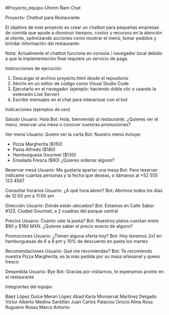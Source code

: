 #Proyecto_equipo-Uhmm Ñam Chat

Proyecto: Chatbot para Restaurante

El objetivo de este proyecto es crear un chatbot para pequeñas empresas de comida que ayude a disminuir tiempos, costos y recursos en la atención al cliente, optimizando acciones como mostrar el menú, tomar pedidos y brindar información del restaurante.

Nota: Actualmente el chatbot funciona en consola / navegador local debido a que la implementación final requiere un servicio de paga.

Instrucciones de ejecución

1. Descargar el archivo proyecto.html desde el repositorio
2. Abrirlo en un editor de código como Visual Studio Code
3. Ejecutarlo en el navegador (ejemplo: haciendo doble clic o usando la extensión Live Server)
4. Escribir mensajes en el chat para interactuar con el bot

Indicaciones (ejemplos de uso)

Saludo
Usuario: Hola
Bot: Hola, bienvenido al restaurante. ¿Quieres ver el menú, reservar una mesa o conocer nuestras promociones?

Ver menú
Usuario: Quiero ver la carta
Bot: Nuestro menú incluye:

* Pizza Margherita (\$150)
* Pasta Alfredo (\$180)
* Hamburguesa Gourmet (\$130)
* Ensalada Fresca (\$90)
  ¿Quieres ordenar alguno?

Reservar mesa
Usuario: Me gustaría apartar una mesa
Bot: Para reservar indícame cuántas personas y la fecha que deseas, o llámanos al +52 555 123 4567

Consultar horarios
Usuario: ¿A qué hora abren?
Bot: Abrimos todos los días de 12:00 pm a 11:00 pm

Dirección
Usuario: Dónde están ubicados?
Bot: Estamos en Calle Sabor #123, Ciudad Gourmet, a 2 cuadras del parque central

Precios
Usuario: Cuánto vale la pasta?
Bot: Nuestros platos cuestan entre \$90 y \$180 MXN. ¿Quieres saber el precio exacto de alguno?

Promociones
Usuario: ¿Tienen alguna oferta hoy?
Bot: Hoy tenemos 2x1 en hamburguesas de 6 a 8 pm y 10% de descuento en pasta los martes

Recomendaciones
Usuario: Qué me recomiendas?
Bot: Te recomiendo nuestra Pizza Margherita, es la más pedida por su masa artesanal y queso fresco

Despedida
Usuario: Bye
Bot: Gracias por visitarnos, te esperamos pronto en el restaurante

Integrantes del equipo

Báez López Dulce Merari
López Abad Karla Monserrat
Martínez Delgado Víctor Alberto
Medina Santillán Juan Carlos
Palacios Orocio Alma Rosa
Ruguerio Rosas Marco Antonio
